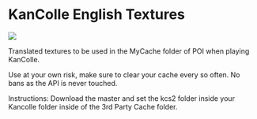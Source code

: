 # KanColle English Textures
![](https://i.imgur.com/kYiiHRo.png)

Translated textures to be used in the MyCache folder of POI when playing KanColle.

Use at your own risk, make sure to clear your cache every so often.
No bans as the API is never touched. 

Instructions:
Download the master and set the kcs2 folder inside your Kancolle folder inside of the 3rd Party Cache folder.